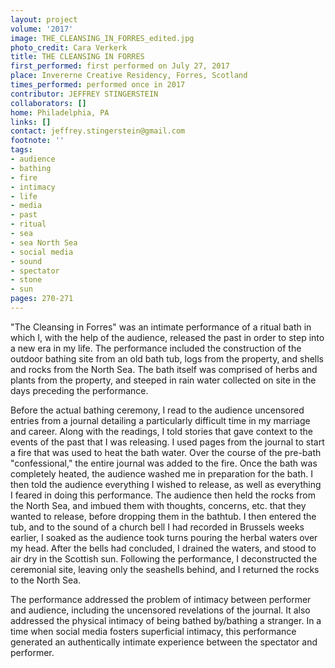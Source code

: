 ```yaml
---
layout: project
volume: '2017'
image: THE_CLEANSING_IN_FORRES_edited.jpg
photo_credit: Cara Verkerk
title: THE CLEANSING IN FORRES
first_performed: first performed on July 27, 2017
place: Invererne Creative Residency, Forres, Scotland
times_performed: performed once in 2017
contributor: JEFFREY STINGERSTEIN
collaborators: []
home: Philadelphia, PA
links: []
contact: jeffrey.stingerstein@gmail.com
footnote: ''
tags:
- audience
- bathing
- fire
- intimacy
- life
- media
- past
- ritual
- sea
- sea North Sea
- social media
- sound
- spectator
- stone
- sun
pages: 270-271
---
```


"The Cleansing in Forres" was an intimate performance of a ritual bath in which I, with the help of the audience, released the past in order to step into a new era in my life. The performance included the construction of the outdoor bathing site from an old bath tub, logs from the property, and shells and rocks from the North Sea. The bath itself was comprised of herbs and plants from the property, and steeped in rain water collected on site in the days preceding the performance.

Before the actual bathing ceremony, I read to the audience uncensored entries from a journal detailing a particularly difficult time in my marriage and career. Along with the readings, I told stories that gave context to the events of the past that I was releasing. I used pages from the journal to start a fire that was used to heat the bath water. Over the course of the pre-bath "confessional," the entire journal was added to the fire. Once the bath was completely heated, the audience washed me in preparation for the bath. I then told the audience everything I wished to release, as well as everything I feared in doing this performance. The audience then held the rocks from the North Sea, and imbued them with thoughts, concerns, etc. that they wanted to release, before dropping them in the bathtub. I then entered the tub, and to the sound of a church bell I had recorded in Brussels weeks earlier, I soaked as the audience took turns pouring the herbal waters over my head. After the bells had concluded, I drained the waters, and stood to air dry in the Scottish sun. Following the performance, I deconstructed the ceremonial site, leaving only the seashells behind, and I returned the rocks to the North Sea.

The performance addressed the problem of intimacy between performer and audience, including the uncensored revelations of the journal. It also addressed the physical intimacy of being bathed by/bathing a stranger. In a time when social media fosters superficial intimacy, this performance generated an authentically intimate experience between the spectator and performer.
